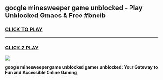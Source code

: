 
## google minesweeper game unblocked - Play Unblocked Gmaes & Free #bneib
<h3>
<a href="https://premium.freeplayer.one?title=google_minesweeper_game_unblocked&ref=03M">CLICK TO PLAY</a></h3>
<hr>

<h3>
<a href="https://premium.freeplayer.one?title=google_minesweeper_game_unblocked&ref=03M">CLICK 2 PLAY</a>
  
</h3>

<a href="https://premium.freeplayer.one?title=google_minesweeper_game_unblocked&ref=03M"><img src="https://clearcache.store/games.png"></a>


**google minesweeper game unblocked games unblocked: Your Gateway to Fun and Accessible Online Gaming**
